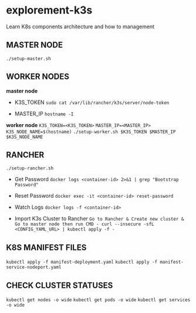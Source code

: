 # explorement-k3s
Learn K8s components architecture and how to management

## MASTER NODE
`./setup-master.sh`

## WORKER NODES
**master node**
- K3S_TOKEN
`sudo cat /var/lib/rancher/k3s/server/node-token`

- MASTER_IP
`hostname -I`

**worker node**
`K3S_TOKEN=<K3S_TOKEN>`
`MASTER_IP=<MASTER_IP>`
`K3S_NODE_NAME=$(hostname)`
`./setup-worker.sh $K3S_TOKEN $MASTER_IP $K3S_NODE_NAME`

## RANCHER
`./setup-rancher.sh`

- Get Password
`docker logs <container-id> 2>&1 | grep "Bootstrap Password"`

- Reset Password
`docker exec -it <container-id> reset-password`

- Watch Logs
`docker logs -f <container-id>`

- Import K3s Cluster to Rancher
`Go to Rancher & Create new cluster & Go to master node then run CMD - curl --insecure -sfL <CONFIG_YAML_URL> | kubectl apply -f -`

## K8S MANIFEST FILES
`kubectl apply -f manifest-deployment.yaml`
`kubectl apply -f manifest-service-nodeport.yaml`

## CHECK CLUSTER STATUSES
`kubectl get nodes -o wide`
`kubectl get pods -o wide`
`kubectl get services -o wide`